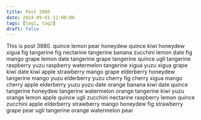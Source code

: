 ```yaml
---
title: Post 3980
date: 2024-09-01 12:00:00
tags: [tag1, tag2]
draft: false
---
```

This is post 3980.
quince
lemon
pear
honeydew
quince
kiwi
honeydew
xigua
fig
tangerine
fig
nectarine
tangerine
banana
zucchini
lemon
date
fig
mango
grape
lemon
date
tangerine
grape
tangerine
quince
ugli
tangerine
raspberry
yuzu
raspberry
watermelon
tangerine
xigua
yuzu
xigua
grape
kiwi
date
kiwi
apple
strawberry
mango
grape
elderberry
honeydew
tangerine
mango
yuzu
elderberry
yuzu
cherry
fig
cherry
xigua
mango
cherry
apple
elderberry
yuzu
yuzu
date
orange
banana
kiwi
date
quince
tangerine
honeydew
tangerine
watermelon
orange
tangerine
kiwi
yuzu
orange
lemon
apple
quince
ugli
zucchini
nectarine
raspberry
lemon
quince
zucchini
apple
elderberry
strawberry
mango
honeydew
fig
strawberry
grape
pear
ugli
tangerine
orange
watermelon
pear
